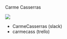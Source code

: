 Carme Casserras

![](https://ca.slack-edge.com/T0SJKHBFZ-UEETBFA2W-b9014c205756-72
)

- CarmeCasserras (slack)
- carmecass (trello)
